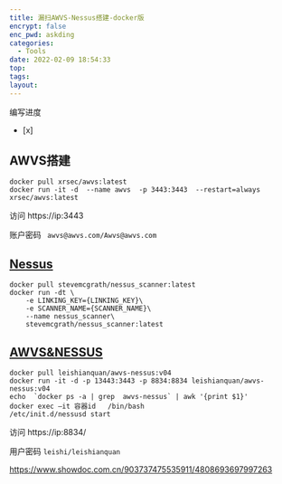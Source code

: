 ```yaml
---
title: 漏扫AWVS-Nessus搭建-docker版
encrypt: false
enc_pwd: askding
categories:
  - Tools
date: 2022-02-09 18:54:33
top:
tags:
layout:
---
```

编写进度
- [x] 

## AWVS搭建

```shell
docker pull xrsec/awvs:latest
docker run -it -d  --name awvs  -p 3443:3443  --restart=always  xrsec/awvs:latest
```

访问 https://ip:3443

账户密码  ` awvs@awvs.com/Awvs@awvs.com`



## [Nessus](https://github.com/stevemcgrath/docker-nessus_scanner)

```shell
docker pull stevemcgrath/nessus_scanner:latest
docker run -dt \
    -e LINKING_KEY={LINKING_KEY}\
    -e SCANNER_NAME={SCANNER_NAME}\
    --name nessus_scanner\
    stevemcgrath/nessus_scanner:latest
```


## [AWVS&NESSUS](https://mp.weixin.qq.com/s/ecPLUbVGuaHMhPMPE6oWmA)

```shell
docker pull leishianquan/awvs-nessus:v04
docker run -it -d -p 13443:3443 -p 8834:8834 leishianquan/awvs-nessus:v04
echo  `docker ps -a | grep  awvs-nessus` | awk '{print $1}'
docker exec –it 容器id   /bin/bash
/etc/init.d/nessusd start
```

访问 https://ip:8834/

用户密码 `leishi/leishianquan`



https://www.showdoc.com.cn/903737475535911/4808693697997263
